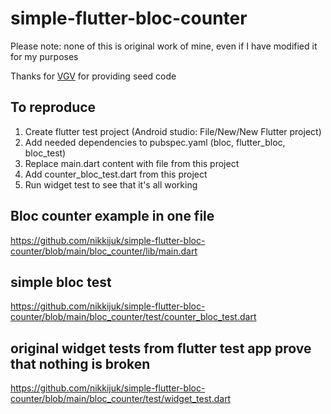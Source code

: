 # simple-flutter-bloc-counter

Please note: none of this is original work of mine, even if I have modified it for my purposes

Thanks for [VGV](https://verygood.ventures/) for providing seed code 

## To reproduce

1. Create flutter test project (Android studio: File/New/New Flutter project)
2. Add needed dependencies to pubspec.yaml (bloc, flutter_bloc, bloc_test)
3. Replace main.dart content with file from this project
4. Add counter_bloc_test.dart from this project
5. Run widget test to see that it's all working

## Bloc counter example in one file

https://github.com/nikkijuk/simple-flutter-bloc-counter/blob/main/bloc_counter/lib/main.dart

## simple bloc test

https://github.com/nikkijuk/simple-flutter-bloc-counter/blob/main/bloc_counter/test/counter_bloc_test.dart

## original widget tests from flutter test app prove that nothing is broken

https://github.com/nikkijuk/simple-flutter-bloc-counter/blob/main/bloc_counter/test/widget_test.dart
